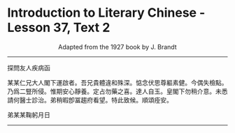 # Introduction to Literary Chinese - Lesson 37, Text 2

<center>Adapted from the 1927 book by J. Brandt</center>

---

探問友人疾病函

某某仁兄大人閣下運啟者。吾兄貴體違和殊深。惦念伏思尊軀素健。今偶失檢點。乃爲二豎所侵。惟期安心靜養。定占勿藥之喜。達人自玉。皇閣下勿稍介意。未悉請何醫士診治。弟稍暇卽冨趨府看望。特此致候。順頌痊安。

弟某某鞠躬月日

---
